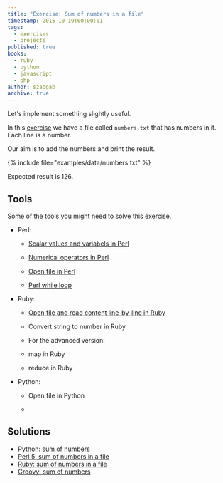 ```yaml
---
title: "Exercise: Sum of numbers in a file"
timestamp: 2015-10-19T00:00:01
tags:
  - exercises
  - projects
published: true
books:
  - ruby
  - python
  - javascript
  - php
author: szabgab
archive: true
---
```



Let's implement something slightly useful.

In this [exercise](/exercises) we have a file called `numbers.txt` that has numbers in it.
Each line is a number.

Our aim is to add the numbers and print the result.


{% include file="examples/data/numbers.txt" %}

Expected result is 126.


## Tools

Some of the tools you might need to solve this exercise.

* Perl:
    <ul>
* [Scalar values and variabels in Perl](https://perlmaven.com/beginner-perl-maven-scalar-values-and-variables)
* [Numerical operators in Perl](https://perlmaven.com/beginner-perl-maven-numerical-operators)
* [Open file in Perl](https://perlmaven.com/beginner-perl-maven-open-file)
* [Perl while loop](https://perlmaven.com/beginner-perl-maven-while-loop)
    </ul>
  
* Ruby:
    <ul>
* [Open file and read content line-by-line in Ruby](/open-file-and-read-content-in-ruby)
* Convert string to number in Ruby
* For the advanced version:
* map in Ruby
* reduce in Ruby
    </ul>
  
* Python:
    <ul>
* Open file in Python
* 
    </ul>
  

## Solutions
* [Python: sum of numbers](/python-sum-of-numbers-in-file)
* [Perl 5: sum of numbers in a file](https://perlmaven.com/beginner-perl-maven-sum-numbers-in-a-file)
* [Ruby: sum of numbers in a file](/sum-of-numbers-in-file-using-ruby)
* [Groovy: sum of numbers](/groovy-sum-of-numbers)

